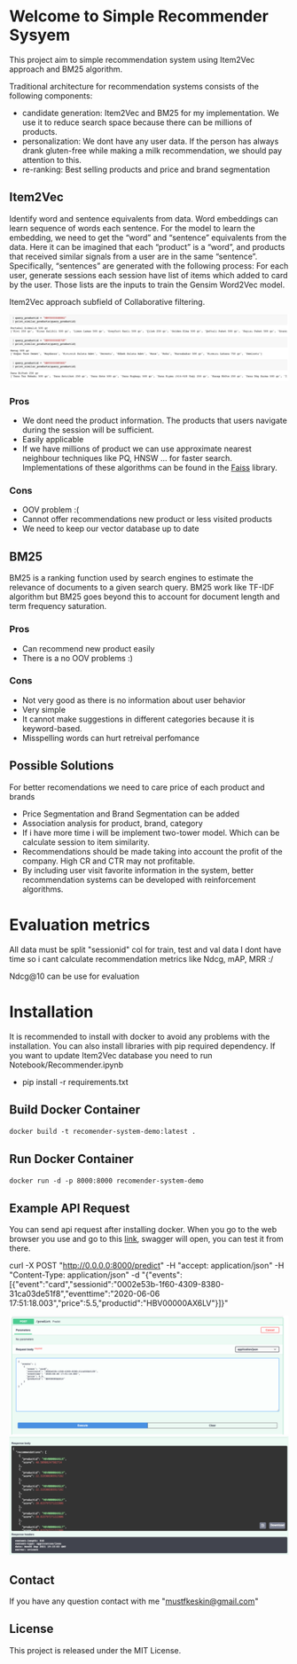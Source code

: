 # Welcome to Simple Recommender Sysyem
This project aim to simple recommendation system using Item2Vec approach and BM25 algorithm.

Traditional architecture for recommendation systems consists of the following components:
* candidate generation: Item2Vec and BM25 for my implementation. We use it to reduce search space because there can be millions of products.
* personalization: We dont have any user data. If the person has always drank gluten-free while making a milk recommendation, we should pay attention to this.
* re-ranking: Best selling products and price and brand segmentation


## Item2Vec
Identify word and sentence equivalents from data. Word embeddings can learn sequence of words each sentence. For the model to learn the embedding, we need to get the “word” and “sentence” equivalents from the data. Here it can be imagined that each “product” is a “word”, and products that received similar signals from a user are in the same “sentence”. Specifically, “sentences” are generated with the following process: For each user, generate sessions each session have list of items which added to card by the user. Those lists are the inputs to train the Gensim Word2Vec model.

Item2Vec approach subfield of Collaborative filtering.

![Example Item2Vec Result](Assets/item2vec_example.png)

### Pros
* We dont need the product information. The products that users navigate during the session will be sufficient.
* Easily applicable
* If we have millions of product we can use approximate nearest neighbour techniques like PQ, HNSW ... for faster search. Implementations of these algorithms can be found in the [Faiss](https://github.com/facebookresearch/faiss) library.

### Cons
* OOV problem :( 
* Cannot offer recommendations new product or less visited products
* We need to keep our vector database up to date


## BM25
BM25 is a ranking function used by search engines to estimate the relevance of documents to a given search query. BM25 work like TF-IDF algorithm but BM25 goes beyond this to account for document length and term frequency saturation.

### Pros
* Can recommend new product easily
* There is a no OOV problems :)

### Cons
* Not very good as there is no information about user behavior
* Very simple 
* It cannot make suggestions in different categories because it is keyword-based.
* Misspelling words can hurt retreival perfomance


## Possible Solutions
For better recomendations we need to care price of each product and brands
* Price Segmentation and Brand Segmentation can be added
* Association analysis for product, brand, category
* If i have more time i will be implement two-tower model. Which can be calculate session to item similarity.
* Recommendations should be made taking into account the profit of the company. High CR and CTR may not profitable.
* By including user visit favorite information in the system, better recommendation systems can be developed with reinforcement algorithms.


# Evaluation metrics
All data must be split "sessionid" col for train, test and val data
I dont have time so i cant calculate  recommendation metrics like Ndcg, mAP, MRR :/

Ndcg@10 can be use for evaluation


# Installation
It is recommended to install with docker to avoid any problems with the installation.
You can also install libraries with pip required dependency.
If you want to update Item2Vec database you need to run Notebook/Recommender.ipynb

* pip install -r requirements.txt

## Build Docker Container

`docker build -t recomender-system-demo:latest .`

## Run Docker Container

`docker run -d -p 8000:8000 recomender-system-demo`


## Example API Request
You can send api request after installing docker.
When you go to the web browser you use and go to this [link](http://localhost:8000/docs), swagger will open, you can test it from there.


curl -X POST "http://0.0.0.0:8000/predict" -H  "accept: application/json" -H  "Content-Type: application/json" -d "{\"events\":[{\"event\":\"card\",\"sessionid\":\"0002e53b-1f60-4309-8380-31ca03de51f8\",\"eventtime\":\"2020-06-06 17:51:18.003\",\"price\":5.5,\"productid\":\"HBV00000AX6LV\"}]}"

![Example Recommendation](Assets/example_input.png)
![Example Recommendation](Assets/example_result.png)


## Contact

If you have any question contact with me "mustfkeskin@gmail.com"


## License

This project is released under the MIT License.
